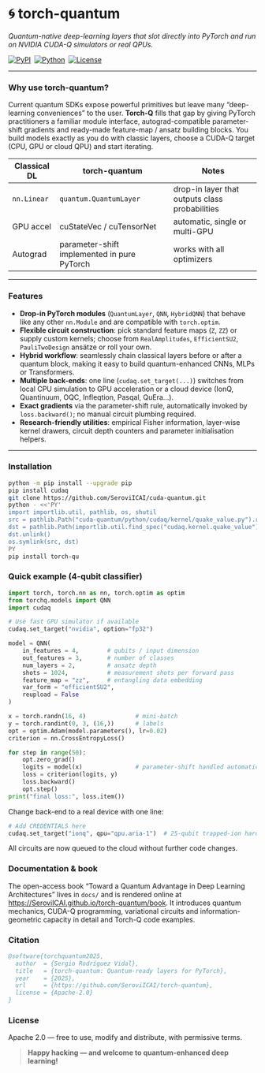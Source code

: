 # 🌀 torch-quantum

*Quantum-native deep-learning layers that slot directly into PyTorch and run on NVIDIA CUDA-Q simulators or real QPUs.*

[![PyPI](https://img.shields.io/pypi/v/torch-qu.svg?logo=pypi)](https://pypi.org/project/torch-qu/) [![Python](https://img.shields.io/pypi/pyversions/torch-qu.svg?logo=python)](https://pypi.org/project/torch-qu) [![License](https://img.shields.io/github/license/SeroviICAI/torch-quantum.svg)](LICENSE)

---

### Why use torch-quantum?  
Current quantum SDKs expose powerful primitives but leave many “deep-learning conveniences” to the user. **Torch-Q** fills that gap by giving PyTorch practitioners a familiar module interface, autograd-compatible parameter-shift gradients and ready-made feature-map / ansatz building blocks. You build models exactly as you do with classic layers, choose a CUDA-Q target (CPU, GPU or cloud QPU) and start iterating.

| Classical DL | torch-quantum | Notes |
|--------------|---------------|-------|
| `nn.Linear`  | `quantum.QuantumLayer` | drop-in layer that outputs class probabilities |
| GPU accel    | cuStateVec / cuTensorNet | automatic, single or multi-GPU |
| Autograd     | parameter-shift implemented in pure PyTorch | works with all optimizers |

---

### Features

* **Drop-in PyTorch modules** (`QuantumLayer`, `QNN`, `HybridQNN`) that behave like any other `nn.Module` and are compatible with `torch.optim`.
* **Flexible circuit construction**: pick standard feature maps (`Z`, `ZZ`) or supply custom kernels; choose from `RealAmplitudes`, `EfficientSU2`, `PauliTwoDesign` ansätze or roll your own.
* **Hybrid workflow**: seamlessly chain classical layers before or after a quantum block, making it easy to build quantum-enhanced CNNs, MLPs or Transformers.
* **Multiple back-ends**: one line (`cudaq.set_target(...)`) switches from local CPU simulation to GPU acceleration or a cloud device (IonQ, Quantinuum, OQC, Infleqtion, Pasqal, QuEra…).
* **Exact gradients** via the parameter-shift rule, automatically invoked by `loss.backward()`; no manual circuit plumbing required.
* **Research-friendly utilities**: empirical Fisher information, layer-wise kernel drawers, circuit depth counters and parameter initialisation helpers.

---

### Installation

```bash
python -m pip install --upgrade pip
pip install cudaq
git clone https://github.com/SeroviICAI/cuda-quantum.git
python - <<'PY'
import importlib.util, pathlib, os, shutil
src = pathlib.Path("cuda-quantum/python/cudaq/kernel/quake_value.py").resolve()
dst = pathlib.Path(importlib.util.find_spec("cudaq.kernel.quake_value").origin)
dst.unlink()
os.symlink(src, dst)
PY
pip install torch-qu
```

### Quick example (4-qubit classifier)
```python
import torch, torch.nn as nn, torch.optim as optim
from torchq.models import QNN
import cudaq

# Use fast GPU simulator if available
cudaq.set_target("nvidia", option="fp32")

model = QNN(
    in_features = 4,        # qubits / input dimension
    out_features = 3,       # number of classes
    num_layers = 2,         # ansatz depth
    shots = 1024,           # measurement shots per forward pass
    feature_map = "zz",     # entangling data embedding
    var_form = "efficientSU2",
    reupload = False
)

x = torch.randn(16, 4)              # mini-batch
y = torch.randint(0, 3, (16,))      # labels
opt = optim.Adam(model.parameters(), lr=0.02)
criterion = nn.CrossEntropyLoss()

for step in range(50):
    opt.zero_grad()
    logits = model(x)               # parameter-shift handled automatically
    loss = criterion(logits, y)
    loss.backward()
    opt.step()
print("final loss:", loss.item())
```

Change back-end to a real device with one line:

```python
# Add CREDENTIALS here
cudaq.set_target("ionq", qpu="qpu.aria-1")  # 25-qubit trapped-ion hardware
```

All circuits are now queued to the cloud without further code changes.

### Documentation & book

The open-access book “Toward a Quantum Advantage in Deep Learning Architectures” lives in `docs/` and is rendered online at https://SeroviICAI.github.io/torch-quantum/book. It introduces quantum mechanics, CUDA-Q programming, variational circuits and information-geometric capacity in detail and Torch-Q code examples.

### Citation

```bibtex
@software{torchquantum2025,
  author  = {Sergio Rodríguez Vidal},
  title   = {torch-quantum: Quantum-ready layers for PyTorch},
  year    = {2025},
  url     = {https://github.com/SeroviICAI/torch-quantum},
  license = {Apache-2.0}
}
```

### License
Apache 2.0 — free to use, modify and distribute, with permissive terms.

> **Happy hacking — and welcome to quantum-enhanced deep learning!**
